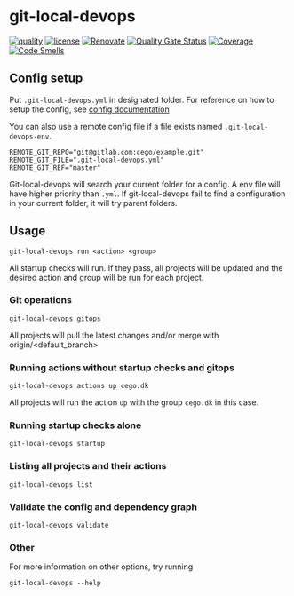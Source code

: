 # git-local-devops

[![quality](https://img.shields.io/github/workflow/status/cego/git-local-devops/Quality)](https://github.com/cego/git-local-devops/actions)
[![license](https://img.shields.io/github/license/cego/git-local-devops)](https://npmjs.org/package/git-local-devops)
[![Renovate](https://img.shields.io/badge/renovate-enabled-brightgreen.svg)](https://renovatebot.com)
[![Quality Gate Status](https://sonarcloud.io/api/project_badges/measure?project=cego_git-local-devops&metric=alert_status)](https://sonarcloud.io/dashboard?id=cego_git-local-devops)
[![Coverage](https://sonarcloud.io/api/project_badges/measure?project=cego_git-local-devops&metric=coverage)](https://sonarcloud.io/dashboard?id=cego_git-local-devops)
[![Code Smells](https://sonarcloud.io/api/project_badges/measure?project=cego_git-local-devops&metric=code_smells)](https://sonarcloud.io/dashboard?id=cego_git-local-devops)

## Config setup

Put `.git-local-devops.yml` in designated folder. For reference on how to setup the config, see [config documentation](./docs/config.md)

You can also use a remote config file if a file exists named `.git-local-devops-env`.

```
REMOTE_GIT_REPO="git@gitlab.com:cego/example.git"
REMOTE_GIT_FILE=".git-local-devops.yml"
REMOTE_GIT_REF="master"
```

Git-local-devops will search your current folder for a config. A env file will have higher priority than `.yml`. If git-local-devops fail to find a configuration in your current folder, it will try parent folders.

## Usage

`git-local-devops run <action> <group>`

All startup checks will run. If they pass, all projects will be updated and the desired action and group will be run for each project.

### Git operations

`git-local-devops gitops`

All projects will pull the latest changes and/or merge with origin/<default_branch>

### Running actions without startup checks and gitops

`git-local-devops actions up cego.dk`

All projects will run the action `up` with the group `cego.dk` in this case.

### Running startup checks alone

`git-local-devops startup`

### Listing all projects and their actions

`git-local-devops list`

### Validate the config and dependency graph

`git-local-devops validate`

### Other

For more information on other options, try running

`git-local-devops --help`
